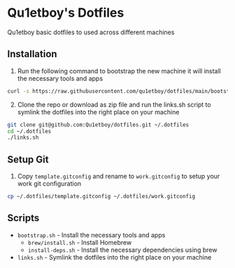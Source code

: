 # Qu1etboy's Dotfiles

Qu1etboy basic dotfiles to used across different machines

## Installation

1. Run the following command to bootstrap the new machine it will install the necessary tools and apps

```sh
curl -s https://raw.githubusercontent.com/qu1etboy/dotfiles/main/bootstrap.sh | bash
```

2. Clone the repo or download as zip file and run the links.sh script to symlink the dotfiles into the right place on your machine

```sh
git clone git@github.com:Qu1etboy/dotfiles.git ~/.dotfiles
cd ~/.dotfiles
./links.sh
```

## Setup Git

1. Copy `template.gitconfig` and rename to `work.gitconfig` to setup your work git configuration

```sh
cp ~/.dotfiles/template.gitconfig ~/.dotfiles/work.gitconfig
```

## Scripts

- `bootstrap.sh` - Install the necessary tools and apps
  - `brew/install.sh` - Install Homebrew
  - `install-deps.sh` - Install the necessary dependencies using brew
- `links.sh` - Symlink the dotfiles into the right place on your machine
